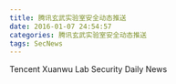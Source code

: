 ```yaml
---
title: 腾讯玄武实验室安全动态推送
date: 2016-01-07 24:54:57
categories: 腾讯玄武实验室安全动态推送
tags: SecNews
---
```


Tencent Xuanwu Lab Security Daily News  
